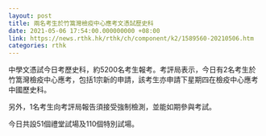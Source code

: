 ```yaml
---
layout: post
title: 兩名考生於竹篙灣檢疫中心應考文憑試歷史科
date: 2021-05-06 17:54:00.000000000 +08:00
link: https://news.rthk.hk/rthk/ch/component/k2/1589560-20210506.htm
categories: rthk
---
```


中學文憑試今日考歷史科，約5200名考生報考。考評局表示，今日有2名考生於竹篙灣檢疫中心應考，包括1宗新的申請，該考生亦申請下星期四在檢疫中心應考中國歷史科。

另外，1名考生向考評局報告須接受強制檢測，並能如期參與考試。

今日共設51個禮堂試場及110個特別試場。
